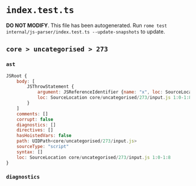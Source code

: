 # `index.test.ts`

**DO NOT MODIFY**. This file has been autogenerated. Run `rome test internal/js-parser/index.test.ts --update-snapshots` to update.

## `core > uncategorised > 273`

### `ast`

```javascript
JSRoot {
	body: [
		JSThrowStatement {
			argument: JSReferenceIdentifier {name: "x", loc: SourceLocation core/uncategorised/273/input.js 1:6-1:7 (x)}
			loc: SourceLocation core/uncategorised/273/input.js 1:0-1:8
		}
	]
	comments: []
	corrupt: false
	diagnostics: []
	directives: []
	hasHoistedVars: false
	path: UIDPath<core/uncategorised/273/input.js>
	sourceType: "script"
	syntax: []
	loc: SourceLocation core/uncategorised/273/input.js 1:0-1:8
}
```

### `diagnostics`

```

```
